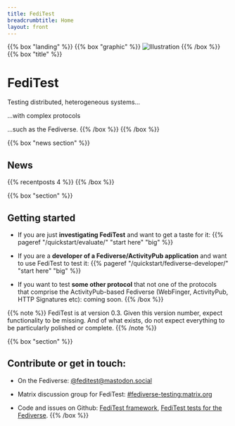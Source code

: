```yaml
---
title: FediTest
breadcrumbtitle: Home
layout: front
---
```


{{% box "landing" %}}
{{%   box "graphic" %}}
![Illustration](/assets/front.png)
{{%   /box %}}
{{%   box "title" %}}
# FediTest
Testing distributed, heterogeneous systems...

...with complex protocols

...such as the Fediverse.
{{%   /box %}}
{{% /box %}}

{{% box "news section" %}}
## News

{{% recentposts 4 %}}
{{% /box %}}

{{% box "section" %}}
## Getting started

* If you are just **investigating FediTest** and want to get a taste for it:
  {{% pageref "/quickstart/evaluate/" "start here" "big" %}}

* If you are a **developer of a Fediverse/ActivityPub application** and want to use FediTest
  to test it: {{% pageref "/quickstart/fediverse-developer/" "start here" "big" %}}

* If you want to test **some other protocol** that not one of the protocols that comprise the
  ActivityPub-based Fediverse (WebFinger, ActivityPub, HTTP Signatures etc): coming soon.
{{% /box %}}

{{% note %}}
FediTest is at version 0.3. Given this version number, expect functionality to be missing.
And of what exists, do not expect everything to be particularly polished or complete.
{{% /note %}}

{{% box "section" %}}
## Contribute or get in touch:

* On the Fediverse: <a rel="me" href="https://mastodon.social/@feditest">@feditest@mastodon.social</a>
  <link rel="me" href="https://mastodon.social/@feditest">

* Matrix discussion group for FediTest: [#fediverse-testing:matrix.org](https://matrix.to/#/%23fediverse-testing:matrix.org)

* Code and issues on Github: [FediTest framework](https://github.com/fediverse-devnet/feditest/),
  [FediTest tests for the Fediverse](https://github.com/fediverse-devnet/feditest-tests-fediverse/).
{{% /box %}}
